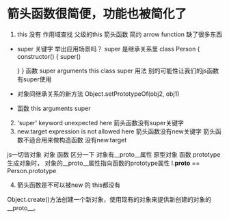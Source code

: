 # 箭头函数很简便，功能也被简化了
1. this 没有  作用域查找  父级的this
箭头函数   简约  arrow function 缺了很多东西

- super  关键字  举出应用场景吗？ 
  super 是继承关系里 
  class Person {
    constructor() {
      super()

    }
  }
  函数  super  arguments  this
  class super 用法
  别的可能性让我们的js函数有super使用

- 对象间继承关系的新方法 Object.setPrototypeOf(obj2, obj1)
- 函数 this arguments super

2. 'super' keyword unexpected here  箭头函数没有super关键字
3.  new.target expression is not allowed here  箭头函数没有new关键字
  箭头函数不适合用来做构造函数  没有new.target

js一切皆对象  对象 函数  区分一下
对象有__proto__属性  原型对象
函数 prototype  
生成对象时， 对象的__proto__属性指向函数的prototype属性  l.__proto__ == Person.prototype

4. 箭头函数是不可以被new 的  this都没有

Object.create()方法创建一个新对象，使用现有的对象来提供新创建的对象的__proto__。